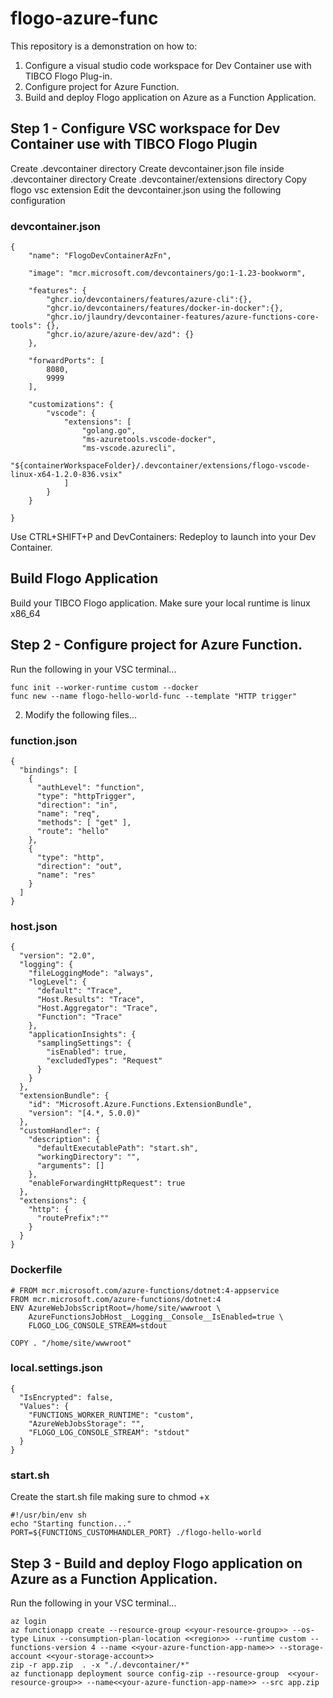 # flogo-azure-func

This repository is a demonstration on how to:

1. Configure a visual studio code workspace for Dev Container use with TIBCO Flogo Plug-in.
2. Configure project for Azure Function.
3. Build and deploy Flogo application on Azure as a Function Application.


## Step 1 - Configure VSC workspace for Dev Container use with TIBCO Flogo Plugin

Create .devcontainer directory
Create devcontainer.json file inside .devcontainer directory
Create .devcontainer/extensions directory
Copy flogo vsc extension 
Edit the devcontainer.json using the following configuration

### devcontainer.json

```
{
    "name": "FlogoDevContainerAzFn",

    "image": "mcr.microsoft.com/devcontainers/go:1-1.23-bookworm",

    "features": {
        "ghcr.io/devcontainers/features/azure-cli":{},
        "ghcr.io/devcontainers/features/docker-in-docker":{},
        "ghcr.io/jlaundry/devcontainer-features/azure-functions-core-tools": {},
        "ghcr.io/azure/azure-dev/azd": {}
    },
    
    "forwardPorts": [
        8080,
        9999
    ],
    
    "customizations": {
        "vscode": {
            "extensions": [
                "golang.go",
                "ms-azuretools.vscode-docker",
                "ms-vscode.azurecli",
                "${containerWorkspaceFolder}/.devcontainer/extensions/flogo-vscode-linux-x64-1.2.0-836.vsix"
            ]
        }
    }

}
```

Use CTRL+SHIFT+P and DevContainers: Redeploy to launch into your Dev Container.



## Build Flogo Application

Build your TIBCO Flogo application.
Make sure your local runtime is linux x86_64



## Step 2 - Configure project for Azure Function. 

Run the following in your VSC terminal...

```
func init --worker-runtime custom --docker
func new --name flogo-hello-world-func --template "HTTP trigger"
```

2. Modify the following files...
   
### function.json

```
{
  "bindings": [
    {
      "authLevel": "function",
      "type": "httpTrigger",
      "direction": "in",
      "name": "req",
      "methods": [ "get" ],
      "route": "hello"
    },
    {
      "type": "http",
      "direction": "out",
      "name": "res"
    }
  ]
}
```

### host.json

```
{
  "version": "2.0",
  "logging": {
    "fileLoggingMode": "always",
    "logLevel": {
      "default": "Trace",
      "Host.Results": "Trace",
      "Host.Aggregator": "Trace",
      "Function": "Trace"
    },
    "applicationInsights": {
      "samplingSettings": {
        "isEnabled": true,
        "excludedTypes": "Request"
      }
    }
  },
  "extensionBundle": {
    "id": "Microsoft.Azure.Functions.ExtensionBundle",
    "version": "[4.*, 5.0.0)"
  },
  "customHandler": {
    "description": {
      "defaultExecutablePath": "start.sh",
      "workingDirectory": "",
      "arguments": []
    },
    "enableForwardingHttpRequest": true
  },
  "extensions": {
    "http": {
      "routePrefix":""
    }
  }
}
```

### Dockerfile

```
# FROM mcr.microsoft.com/azure-functions/dotnet:4-appservice 
FROM mcr.microsoft.com/azure-functions/dotnet:4
ENV AzureWebJobsScriptRoot=/home/site/wwwroot \
    AzureFunctionsJobHost__Logging__Console__IsEnabled=true \
    FLOGO_LOG_CONSOLE_STREAM=stdout

COPY . "/home/site/wwwroot"
```

### local.settings.json

```
{
  "IsEncrypted": false,
  "Values": {
    "FUNCTIONS_WORKER_RUNTIME": "custom",
    "AzureWebJobsStorage": "",
    "FLOGO_LOG_CONSOLE_STREAM": "stdout"
  }
}
```


### start.sh

Create the start.sh file making sure to chmod +x

```
#!/usr/bin/env sh
echo "Starting function..."
PORT=${FUNCTIONS_CUSTOMHANDLER_PORT} ./flogo-hello-world
```


## Step 3 - Build and deploy Flogo application on Azure as a Function Application.

Run the following in your VSC terminal...


```
az login
az functionapp create --resource-group <<your-resource-group>> --os-type Linux --consumption-plan-location <<region>> --runtime custom --functions-version 4 --name <<your-azure-function-app-name>> --storage-account <<your-storage-account>>
zip -r app.zip  . -x "./.devcontainer/*"
az functionapp deployment source config-zip --resource-group  <<your-resource-group>> --name<<your-azure-function-app-name>> --src app.zip
```
